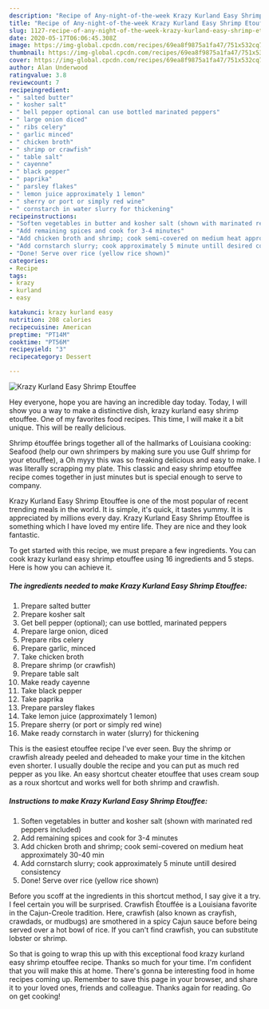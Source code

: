 ```yaml
---
description: "Recipe of Any-night-of-the-week Krazy Kurland Easy Shrimp Etouffee"
title: "Recipe of Any-night-of-the-week Krazy Kurland Easy Shrimp Etouffee"
slug: 1127-recipe-of-any-night-of-the-week-krazy-kurland-easy-shrimp-etouffee
date: 2020-05-17T06:06:45.308Z
image: https://img-global.cpcdn.com/recipes/69ea8f9875a1fa47/751x532cq70/krazy-kurland-easy-shrimp-etouffee-recipe-main-photo.jpg
thumbnail: https://img-global.cpcdn.com/recipes/69ea8f9875a1fa47/751x532cq70/krazy-kurland-easy-shrimp-etouffee-recipe-main-photo.jpg
cover: https://img-global.cpcdn.com/recipes/69ea8f9875a1fa47/751x532cq70/krazy-kurland-easy-shrimp-etouffee-recipe-main-photo.jpg
author: Alan Underwood
ratingvalue: 3.8
reviewcount: 7
recipeingredient:
- " salted butter"
- " kosher salt"
- " bell pepper optional can use bottled marinated peppers"
- " large onion diced"
- " ribs celery"
- " garlic minced"
- " chicken broth"
- " shrimp or crawfish"
- " table salt"
- " cayenne"
- " black pepper"
- " paprika"
- " parsley flakes"
- " lemon juice approximately 1 lemon"
- " sherry or port or simply red wine"
- " cornstarch in water slurry for thickening"
recipeinstructions:
- "Soften vegetables in butter and kosher salt (shown with marinated red peppers included)"
- "Add remaining spices and cook for 3-4 minutes"
- "Add chicken broth and shrimp; cook semi-covered on medium heat approximately 30-40 min"
- "Add cornstarch slurry; cook approximately 5 minute untill desired consistency"
- "Done! Serve over rice (yellow rice shown)"
categories:
- Recipe
tags:
- krazy
- kurland
- easy

katakunci: krazy kurland easy 
nutrition: 208 calories
recipecuisine: American
preptime: "PT14M"
cooktime: "PT56M"
recipeyield: "3"
recipecategory: Dessert

---
```



![Krazy Kurland Easy Shrimp Etouffee](https://img-global.cpcdn.com/recipes/69ea8f9875a1fa47/751x532cq70/krazy-kurland-easy-shrimp-etouffee-recipe-main-photo.jpg)

Hey everyone, hope you are having an incredible day today. Today, I will show you a way to make a distinctive dish, krazy kurland easy shrimp etouffee. One of my favorites food recipes. This time, I will make it a bit unique. This will be really delicious.

Shrimp étouffée brings together all of the hallmarks of Louisiana cooking: Seafood (help our own shrimpers by making sure you use Gulf shrimp for your etouffee), a Oh myyy this was so freaking delicious and easy to make. I was literally scrapping my plate. This classic and easy shrimp etouffee recipe comes together in just minutes but is special enough to serve to company.

Krazy Kurland Easy Shrimp Etouffee is one of the most popular of recent trending meals in the world. It is simple, it's quick, it tastes yummy. It is appreciated by millions every day. Krazy Kurland Easy Shrimp Etouffee is something which I have loved my entire life. They are nice and they look fantastic.


To get started with this recipe, we must prepare a few ingredients. You can cook krazy kurland easy shrimp etouffee using 16 ingredients and 5 steps. Here is how you can achieve it.

<!--inarticleads1-->

##### The ingredients needed to make Krazy Kurland Easy Shrimp Etouffee:

1. Prepare  salted butter
1. Prepare  kosher salt
1. Get  bell pepper (optional); can use bottled, marinated peppers
1. Prepare  large onion, diced
1. Prepare  ribs celery
1. Prepare  garlic, minced
1. Take  chicken broth
1. Prepare  shrimp (or crawfish)
1. Prepare  table salt
1. Make ready  cayenne
1. Take  black pepper
1. Take  paprika
1. Prepare  parsley flakes
1. Take  lemon juice (approximately 1 lemon)
1. Prepare  sherry (or port or simply red wine)
1. Make ready  cornstarch in water (slurry) for thickening


This is the easiest etouffee recipe I&#39;ve ever seen. Buy the shrimp or crawfish already peeled and deheaded to make your time in the kitchen even shorter. I usually double the recipe and you can put as much red pepper as you like. An easy shortcut cheater etouffee that uses cream soup as a roux shortcut and works well for both shrimp and crawfish. 

<!--inarticleads2-->

##### Instructions to make Krazy Kurland Easy Shrimp Etouffee:

1. Soften vegetables in butter and kosher salt (shown with marinated red peppers included)
1. Add remaining spices and cook for 3-4 minutes
1. Add chicken broth and shrimp; cook semi-covered on medium heat approximately 30-40 min
1. Add cornstarch slurry; cook approximately 5 minute untill desired consistency
1. Done! Serve over rice (yellow rice shown)


Before you scoff at the ingredients in this shortcut method, I say give it a try. I feel certain you will be surprised. Crawfish Étouffée is a Louisiana favorite in the Cajun-Creole tradition. Here, crawfish (also known as crayfish, crawdads, or mudbugs) are smothered in a spicy Cajun sauce before being served over a hot bowl of rice. If you can&#39;t find crawfish, you can substitute lobster or shrimp. 

So that is going to wrap this up with this exceptional food krazy kurland easy shrimp etouffee recipe. Thanks so much for your time. I'm confident that you will make this at home. There's gonna be interesting food in home recipes coming up. Remember to save this page in your browser, and share it to your loved ones, friends and colleague. Thanks again for reading. Go on get cooking!
